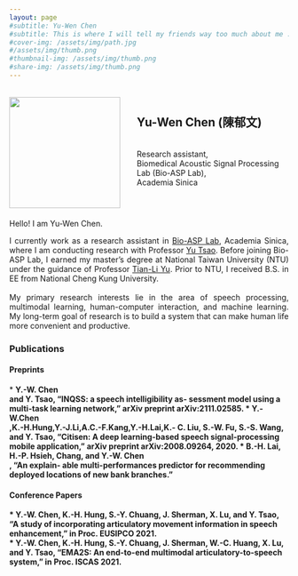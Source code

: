 ```yaml
---
layout: page
#subtitle: Yu-Wen Chen 
#subtitle: This is where I will tell my friends way too much about me ..
#cover-img: /assets/img/path.jpg
#/assets/img/thumb.png
#thumbnail-img: /assets/img/thumb.png
#share-img: /assets/img/thumb.png
---
```


<br />
<img src="/assets/img/thumb.png" align="left" width="200px" style="vertical-align:middle;margin:0px 30px 5px 0px" />
<h2>Yu-Wen Chen (陳郁文)</h2><br />
Research assistant,<br />
Biomedical Acoustic Signal Processing Lab (Bio-ASP Lab),<br />
Academia Sinica<br />


<br clear="left"/>

Hello! I am Yu-Wen Chen.<br />
<div style="text-align: justify"> 
I currently work as a research assistant in <a href="https://bio-asplab.citi.sinica.edu.tw/">Bio-ASP Lab</a>, Academia Sinica, where I am conducting research with Professor <a href="https://www.citi.sinica.edu.tw/pages/yu.tsao/index_en.html">Yu Tsao</a>.
Before joining Bio-ASP Lab, I earned my master’s degree at National Taiwan University (NTU) under the guidance of Professor <a href="https://www.ee.ntu.edu.tw/profile1.php?teacher_id=901166">Tian-Li Yu</a>. Prior to NTU, I received B.S. in EE from National Cheng Kung University. <br />
<br />
My primary research interests lie in the area of speech processing, multimodal learning, human-computer interaction, and machine learning. My long-term goal of research is to build a system that can make human life more convenient and productive.
</div>

<h3>Publications</h3>

<h4>Preprints</h4>
* <b>Y.-W. Chen<br /> and Y. Tsao, “INQSS: a speech intelligibility as- sessment model using a multi-task learning network,” arXiv preprint arXiv:2111.02585.
* <b>Y.-W.Chen<br />,K.-H.Hung,Y.-J.Li,A.C.-F.Kang,Y.-H.Lai,K.- C. Liu, S.-W. Fu, S.-S. Wang, and Y. Tsao, “Citisen: A deep learning-based speech signal-processing mobile application,” arXiv preprint arXiv:2008.09264, 2020.
* B.-H. Lai, H.-P. Hsieh, Chang, and <b>Y.-W. Chen<br />, “An explain- able multi-performances predictor for recommending deployed locations of new bank branches.”
  
<h4>Conference Papers</h4>
* <b>Y.-W. Chen</b>, K.-H. Hung, S.-Y. Chuang, J. Sherman, X. Lu, and Y. Tsao, “A study of incorporating articulatory movement information in speech enhancement,” in Proc. EUSIPCO 2021. <br />
* <b>Y.-W. Chen</b>, K.-H. Hung, S.-Y. Chuang, J. Sherman, W.-C. Huang, X. Lu, and Y. Tsao, “EMA2S: An end-to-end multimodal articulatory-to-speech system,” in Proc. ISCAS 2021. <br />
